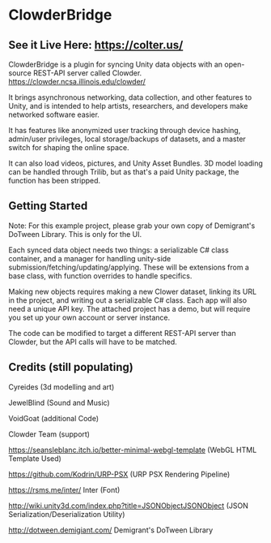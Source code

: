 # ClowderBridge

## See it Live Here: https://colter.us/

ClowderBridge is a plugin for syncing Unity data objects with an open-source REST-API server called Clowder. https://clowder.ncsa.illinois.edu/clowder/

It brings asynchronous networking, data collection, and other features to Unity, and is intended to help artists, researchers, and developers make networked software easier.

It has features like anonymized user tracking through device hashing, admin/user privileges, local storage/backups of datasets, and a master switch for shaping the online space.

It can also load videos, pictures, and Unity Asset Bundles. 3D model loading can be handled through Trilib, but as that's a paid Unity package, the function has been stripped. 

## Getting Started

Note: For this example project, please grab your own copy of Demigrant's DoTween Library. This is only for the UI. 

Each synced data object needs two things: a serializable C# class container, and a manager for handling unity-side submission/fetching/updating/applying. These will be extensions from a base class, with function overrides to handle specifics. 

Making new objects requires making a new Clower dataset, linking its URL in the project, and writing out a serializable C# class.
Each app will also need a unique API key. The attached project has a demo, but will require you set up your own account or server instance. 

The code can be modified to target a different REST-API server than Clowder, but the API calls will have to be matched. 


## Credits (still populating)

Cyreides (3d modelling and art)

JewelBlind (Sound and Music)

VoidGoat (additional Code)

Clowder Team (support)

https://seansleblanc.itch.io/better-minimal-webgl-template (WebGL HTML Template Used)

https://github.com/Kodrin/URP-PSX (URP PSX Rendering Pipeline)

https://rsms.me/inter/ Inter (Font)

http://wiki.unity3d.com/index.php?title=JSONObjectJSONObject (JSON Serialization/Deserialization Utility)

http://dotween.demigiant.com/ Demigrant's DoTween Library

